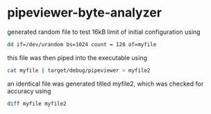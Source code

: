 # pipeviewer-byte-analyzer

generated random file to test 16kB limit of initial configuration using

```bash
dd if=/dev/urandom bs=1024 count = 128 of=myfile
```

this file was then piped into the executable using

```bash
cat myfile | target/debug/pipeviewer > myfile2
```

an identical file was generated titled myfile2, which was checked for accuracy using

```bash
diff myfile myfile2
```
